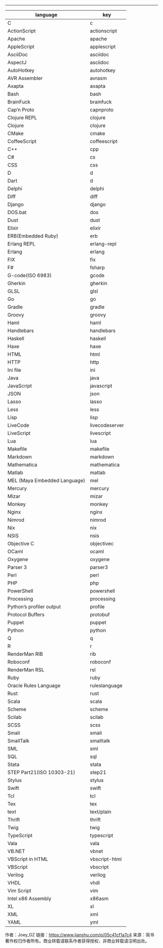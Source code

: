 ‍

---

| language                     | key            |
| ---------------------------- | -------------- |
| C                            | c              |
| ActionScript                 | actionscript   |
| Apache                       | apache         |
| AppleScript                  | applescript    |
| AsciiDoc                     | asciidoc       |
| AspectJ                      | asciidoc       |
| AutoHotkey                   | autohotkey     |
| AVR Assembler                | avrasm         |
| Axapta                       | axapta         |
| Bash                         | bash           |
| BrainFuck                    | brainfuck      |
| Cap’n Proto                  | capnproto      |
| Clojure REPL                 | clojure        |
| Clojure                      | clojure        |
| CMake                        | cmake          |
| CoffeeScript                 | coffeescript   |
| C++                          | cpp            |
| C#                           | cs             |
| CSS                          | css            |
| D                            | d              |
| Dart                         | d              |
| Delphi                       | delphi         |
| Diff                         | diff           |
| Django                       | django         |
| DOS.bat                      | dos            |
| Dust                         | dust           |
| Elixir                       | elixir         |
| ERB(Embedded Ruby)           | erb            |
| Erlang REPL                  | erlang-repl    |
| Erlang                       | erlang         |
| FIX                          | fix            |
| F#                           | fsharp         |
| G-code(ISO 6983)             | gcode          |
| Gherkin                      | gherkin        |
| GLSL                         | glsl           |
| Go                           | go             |
| Gradle                       | gradle         |
| Groovy                       | groovy         |
| Haml                         | haml           |
| Handlebars                   | handlebars     |
| Haskell                      | haskell        |
| Haxe                         | haxe           |
| HTML                         | html           |
| HTTP                         | http           |
| Ini file                     | ini            |
| Java                         | java           |
| JavaScript                   | javascript     |
| JSON                         | json           |
| Lasso                        | lasso          |
| Less                         | less           |
| Lisp                         | lisp           |
| LiveCode                     | livecodeserver |
| LiveScript                   | livescript     |
| Lua                          | lua            |
| Makefile                     | makefile       |
| Markdown                     | markdown       |
| Mathematica                  | mathematica    |
| Matlab                       | matlab         |
| MEL (Maya Embedded Language) | mel            |
| Mercury                      | mercury        |
| Mizar                        | mizar          |
| Monkey                       | monkey         |
| Nginx                        | nginx          |
| Nimrod                       | nimrod         |
| Nix                          | nix            |
| NSIS                         | nsis           |
| Objective C                  | objectivec     |
| OCaml                        | ocaml          |
| Oxygene                      | oxygene        |
| Parser 3                     | parser3        |
| Perl                         | perl           |
| PHP                          | php            |
| PowerShell                   | powershell     |
| Processing                   | processing     |
| Python’s profiler output     | profile        |
| Protocol Buffers             | protobuf       |
| Puppet                       | puppet         |
| Python                       | python         |
| Q                            | q              |
| R                            | r              |
| RenderMan RIB                | rib            |
| Roboconf                     | roboconf       |
| RenderMan RSL                | rsl            |
| Ruby                         | ruby           |
| Oracle Rules Language        | ruleslanguage  |
| Rust                         | rust           |
| Scala                        | scala          |
| Scheme                       | scheme         |
| Scilab                       | scilab         |
| SCSS                         | scss           |
| Smali                        | smali          |
| SmallTalk                    | smalltalk      |
| SML                          | sml            |
| SQL                          | sql            |
| Stata                        | stata          |
| STEP Part21(ISO 10303-21)    | step21         |
| Stylus                       | stylus         |
| Swift                        | swift          |
| Tcl                          | tcl            |
| Tex                          | tex            |
| text                         | text/plain     |
| Thrift                       | thrift         |
| Twig                         | twig           |
| TypeScript                   | typescript     |
| Vala                         | vala           |
| VB.NET                       | vbnet          |
| VBScript in HTML             | vbscript-html  |
| VBScript                     | vbscript       |
| Verilog                      | verilog        |
| VHDL                         | vhdl           |
| Vim Script                   | vim            |
| Intel x86 Assembly           | x86asm         |
| XL                           | xl             |
| XML                          | xml            |
| YAML                         | yml            |

作者：Joey_GZ
链接：https://www.jianshu.com/p/05c41cf1a7c4
来源：简书
著作权归作者所有。商业转载请联系作者获得授权，非商业转载请注明出处。
